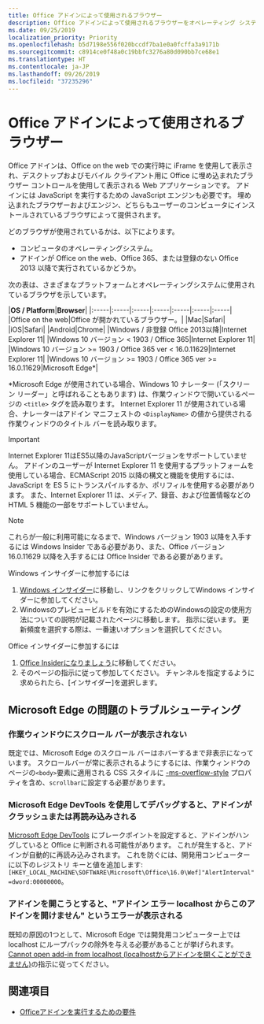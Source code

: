 ```yaml
---
title: Office アドインによって使用されるブラウザー
description: Office アドインによって使用されるブラウザーをオペレーティング システムおよび Office バージョンが決定する方法を指定します。
ms.date: 09/25/2019
localization_priority: Priority
ms.openlocfilehash: b5d7198e556f020bccdf7ba1e0a0fcffa3a9171b
ms.sourcegitcommit: c8914ce0f48a0c19bbfc3276a80d090bb7ce68e1
ms.translationtype: HT
ms.contentlocale: ja-JP
ms.lasthandoff: 09/26/2019
ms.locfileid: "37235296"
---
```

# <a name="browsers-used-by-office-add-ins"></a>Office アドインによって使用されるブラウザー

Office アドインは、Office on the web での実行時に iFrame を使用して表示され、デスクトップおよびモバイル クライアント用に Office に埋め込まれたブラウザー コントロールを使用して表示される Web アプリケーションです。 アドインには JavaScript を実行するための JavaScript エンジンも必要です。 埋め込まれたブラウザーおよびエンジン、どちらもユーザーのコンピュータにインストールされているブラウザによって提供されます。

どのブラウザが使用されているかは、以下によります。

- コンピュータのオペレーティングシステム。
- アドインが Office on the web、Office 365、または登録のない Office 2013 以降で実行されているかどうか。

次の表は、さまざまなプラットフォームとオペレーティングシステムに使用されているブラウザを示しています。

|**OS / Platform**|**Browser**|
|:-----|:-----|:-----|:-----|:-----|:-----|:-----|
|Office on the web|Office が開かれているブラウザー。|
|Mac|Safari|
|iOS|Safari|
|Android|Chrome|
|Windows / 非登録 Office 2013以降|Internet Explorer 11|
|Windows 10 バージョン < 1903 / Office 365|Internet Explorer 11|
|Windows 10 バージョン >= 1903 / Office 365 ver < 16.0.11629|Internet Explorer 11|
|Windows 10 バージョン >= 1903 / Office 365 ver >= 16.0.11629|Microsoft Edge\*|

\*Microsoft Edge が使用されている場合、Windows 10 ナレーター (「スクリーン リーダー」と呼ばれることもあります) は、作業ウィンドウで開いているページの `<title>` タグを読み取ります。 Internet Explorer 11 が使用されている場合、ナレーターはアドイン マニフェストの `<DisplayName>` の値から提供される作業ウィンドウのタイトル バーを読み取ります。

> [!IMPORTANT]
> Internet Explorer 11はES5以降のJavaScriptバージョンをサポートしていません。 アドインのユーザーが Internet Explorer 11 を使用するプラットフォームを使用している場合、ECMAScript 2015 以降の構文と機能を使用するには、JavaScript を ES 5 にトランスパイルするか、ポリフィルを使用する必要があります。 また、Internet Explorer 11 は、メディア、録音、および位置情報などの HTML 5 機能の一部をサポートしていません。

> [!NOTE]
> これらが一般に利用可能になるまで、Windows バージョン 1903 以降を入手するには Windows Insider である必要があり、また、Office バージョン 16.0.11629 以降を入手するには Office Insider である必要があります。
>
> Windows インサイダーに参加するには
> 
> 1. [Windows インサイダー](https://insider.windows.com)に移動し、リンクをクリックしてWindows インサイダーに参加してください。
> 2. Windowsのプレビュービルドを有効にするためのWindowsの設定の使用方法についての説明が記載されたページに移動します。 指示に従います。 更新頻度を選択する際は、一番速いオプションを選択してください。
>
> Office インサイダーに参加するには
> 
> 1. [Office Insiderになりましょう](https://insider.office.com/join)に移動してください。
> 2. そのページの指示に従って参加してください。 チャンネルを指定するように求められたら、[インサイダー]を選択します。

## <a name="troubleshooting-microsoft-edge-issues"></a>Microsoft Edge の問題のトラブルシューティング

### <a name="scroll-bar-does-not-appear-in-task-pane"></a>作業ウィンドウにスクロール バーが表示されない

既定では、Microsoft Edge のスクロール バーはホバーするまで非表示になっています。 スクロールバーが常に表示されるようにするには、作業ウィンドウのページの`<body>`要素に適用される CSS スタイルに [-ms-overflow-style](https://developer.mozilla.org/docs/Web/CSS/-ms-overflow-style) プロパティを含め、`scrollbar`に設定する必要があります。 

### <a name="when-debugging-with-the-microsoft-edge-devtools-the-add-in-crashes-or-reloads"></a>Microsoft Edge DevTools を使用してデバッグすると、アドインがクラッシュまたは再読み込みされる

[Microsoft Edge DevTools](https://www.microsoft.com/p/microsoft-edge-devtools-preview/9mzbfrmz0mnj?rtc=1&activetab=pivot%3Aoverviewtab) にブレークポイントを設定すると、アドインがハングしていると Office に判断される可能性があります。 これが発生すると、アドインが自動的に再読み込みされます。 これを防ぐには、開発用コンピューターに以下のレジストリ キーと値を追加します: `[HKEY_LOCAL_MACHINE\SOFTWARE\Microsoft\Office\16.0\Wef]"AlertInterval"=dword:00000000`。

### <a name="when-the-add-in-tries-to-open-get-add-in-error-we-cant-open-this-add-in-from-the-localhost-error"></a>アドインを開こうとすると、"アドイン エラー localhost からこのアドインを開けません" というエラーが表示される

既知の原因の1つとして、Microsoft Edge では開発用コンピューター上では localhost にループバックの除外を与える必要があることが挙げられます。 [Cannot open add-in from localhost (localhostからアドインを開くことができません)](/office/troubleshoot/error-messages/cannot-open-add-in-from-localhost)の指示に従ってください。


## <a name="see-also"></a>関連項目

- [Officeアドインを実行するための要件](requirements-for-running-office-add-ins.md)
